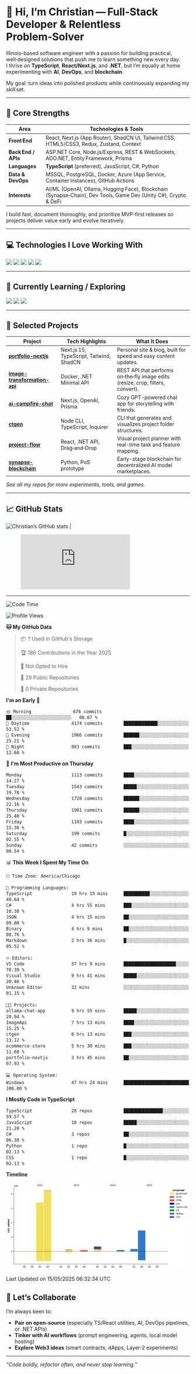 # 👋 Hi, I’m Christian — Full‑Stack Developer & Relentless Problem‑Solver

Illinois-based software engineer with a passion for building practical, well‑designed solutions that push me to learn something new every day.  
I thrive on **TypeScript**, **React/Next.js**, and **.NET**, but I’m equally at home experimenting with **AI**, **DevOps**, and **blockchain**.

My goal: turn ideas into polished products while continuously expanding my skill set.

---

## 🚀 Core Strengths

| Area                | Technologies & Tools                                                                                               |
|---------------------|---------------------------------------------------------------------------------------------------------------------|
| **Front End**       | React, Next.js (App Router), ShadCN UI, Tailwind CSS, HTML5/CSS3, Redux, Zustand, Context                          |
| **Back End / APIs** | ASP.NET Core, Node.js/Express, REST & WebSockets, ADO.NET, Entity Framework, Prisma                                |
| **Languages**       | **TypeScript** (preferred), JavaScript, C#, Python                                                                 |
| **Data & DevOps**   | MSSQL, PostgreSQL, Docker, Azure (App Service, Container Instances), GitHub Actions                                |
| **Interests**       | AI/ML (OpenAI, Ollama, Hugging Face), Blockchain (Synapse‑Chain), Dev Tools, Game Dev (Unity C#), Crypto & DeFi     |

I build fast, document thoroughly, and prioritize MVP-first releases so projects deliver value early and evolve iteratively.

---

## 💻 Technologies I Love Working With

<p>
  <img src="https://img.shields.io/badge/React-61DAFB?style=for-the-badge&logo=react&logoColor=black" />
  <img src="https://img.shields.io/badge/Next.js-000000?style=for-the-badge&logo=nextdotjs&logoColor=white" />
  <img src="https://img.shields.io/badge/.NET-512BD4?style=for-the-badge&logo=dotnet&logoColor=white" />
  <img src="https://img.shields.io/badge/TypeScript-3178C6?style=for-the-badge&logo=typescript&logoColor=white" />
  <img src="https://img.shields.io/badge/SQL-336791?style=for-the-badge&logo=postgresql&logoColor=white" />
</p>

---

## 🧠 Currently Learning / Exploring

<p>
  <img src="https://img.shields.io/badge/Python-3776AB?style=for-the-badge&logo=python&logoColor=white" />
  <img src="https://img.shields.io/badge/C++-00599C?style=for-the-badge&logo=c%2B%2B&logoColor=white" />
  <img src="https://img.shields.io/badge/Blockchain-121212?style=for-the-badge&logo=bitcoin&logoColor=orange" />
</p>

---

## 🌟 Selected Projects

| Project | Tech Highlights | What It Does |
|---------|-----------------|--------------|
| **[portfolio-nextjs](https://github.com/Cstannahill/portfolio-nextjs)** | Next.js 15, TypeScript, Tailwind, ShadCN | Personal site & blog, built for speed and easy content updates. |
| **[image-transformation-api](https://github.com/Cstannahill/image-transformation-api)** | Docker, .NET Minimal API | REST API that performs on‑the‑fly image edits (resize, crop, filters, convert). |
| **[ai-campfire-chat](https://github.com/Cstannahill/ai-campfire-chat)** | Next.js, OpenAI, Prisma | Cozy GPT-powered chat app for storytelling with friends. |
| **[ctgen](https://github.com/Cstannahill/ctgen)** | Node CLI, TypeScript, Inquirer | CLI that generates and visualizes project folder structures. |
| **[project-flow](https://github.com/Cstannahill/project-flow)** | React, .NET API, Drag‑and‑Drop | Visual project planner with real-time task and feature mapping. |
| **[synapse-blockchain](https://github.com/Cstannahill/synapse-blockchain)** | Python, PoS prototype | Early-stage blockchain for decentralized AI model marketplaces. |

_See all my repos for more experiments, tools, and games._

---


## 📈 GitHub Stats
![Christian’s GitHub stats](https://github-readme-stats.vercel.app/api?username=Cstannahill&show_icons=true&hide_border=true&theme=tokyonight) | <figure><embed src="https://wakatime.com/share/@ChristianTannahill/a0b14e61-5152-43c8-bccc-2cac859ed487.svg"></embed></figure>



---

<!--START_SECTION:waka-->
![Code Time](http://img.shields.io/badge/Code%20Time-2%2C645%20hrs-blue)

![Profile Views](http://img.shields.io/badge/Profile%20Views-283-blue)

**🐱 My GitHub Data** 

> 📦 ? Used in GitHub's Storage 
 > 
> 🏆 186 Contributions in the Year 2025
 > 
> 🚫 Not Opted to Hire
 > 
> 📜 29 Public Repositories 
 > 
> 🔑 0 Private Repositories 
 > 
**I'm an Early 🐤** 

```text
🌞 Morning                676 commits         ██░░░░░░░░░░░░░░░░░░░░░░░   08.67 % 
🌆 Daytime                4174 commits        █████████████░░░░░░░░░░░░   53.52 % 
🌃 Evening                1966 commits        ██████░░░░░░░░░░░░░░░░░░░   25.21 % 
🌙 Night                  983 commits         ███░░░░░░░░░░░░░░░░░░░░░░   12.60 % 
```
📅 **I'm Most Productive on Thursday** 

```text
Monday                   1113 commits        ████░░░░░░░░░░░░░░░░░░░░░   14.27 % 
Tuesday                  1543 commits        █████░░░░░░░░░░░░░░░░░░░░   19.78 % 
Wednesday                1728 commits        ██████░░░░░░░░░░░░░░░░░░░   22.16 % 
Thursday                 1981 commits        ██████░░░░░░░░░░░░░░░░░░░   25.40 % 
Friday                   1193 commits        ████░░░░░░░░░░░░░░░░░░░░░   15.30 % 
Saturday                 199 commits         █░░░░░░░░░░░░░░░░░░░░░░░░   02.55 % 
Sunday                   42 commits          ░░░░░░░░░░░░░░░░░░░░░░░░░   00.54 % 
```


📊 **This Week I Spent My Time On** 

```text
🕑︎ Time Zone: America/Chicago

💬 Programming Languages: 
TypeScript               19 hrs 15 mins      ██████████░░░░░░░░░░░░░░░   40.64 % 
C#                       4 hrs 55 mins       ███░░░░░░░░░░░░░░░░░░░░░░   10.38 % 
JSON                     4 hrs 15 mins       ██░░░░░░░░░░░░░░░░░░░░░░░   09.00 % 
Binary                   4 hrs 9 mins        ██░░░░░░░░░░░░░░░░░░░░░░░   08.76 % 
Markdown                 2 hrs 36 mins       █░░░░░░░░░░░░░░░░░░░░░░░░   05.52 % 

🔥 Editors: 
VS Code                  37 hrs 9 mins       ████████████████████░░░░░   78.39 % 
Visual Studio            9 hrs 41 mins       █████░░░░░░░░░░░░░░░░░░░░   20.46 % 
Unknown Editor           32 mins             ░░░░░░░░░░░░░░░░░░░░░░░░░   01.15 % 

🐱‍💻 Projects: 
ollama-chat-app          9 hrs 55 mins       █████░░░░░░░░░░░░░░░░░░░░   20.94 % 
ImageApi                 7 hrs 13 mins       ████░░░░░░░░░░░░░░░░░░░░░   15.25 % 
ctgen                    6 hrs 13 mins       ███░░░░░░░░░░░░░░░░░░░░░░   13.12 % 
ecommerce-store          5 hrs 30 mins       ███░░░░░░░░░░░░░░░░░░░░░░   11.60 % 
portfolio-nextjs         3 hrs 45 mins       ██░░░░░░░░░░░░░░░░░░░░░░░   07.93 % 

💻 Operating System: 
Windows                  47 hrs 24 mins      █████████████████████████   100.00 % 
```

**I Mostly Code in TypeScript** 

```text
TypeScript               28 repos            ███████████████░░░░░░░░░░   59.57 % 
JavaScript               10 repos            █████░░░░░░░░░░░░░░░░░░░░   21.28 % 
C#                       3 repos             ██░░░░░░░░░░░░░░░░░░░░░░░   06.38 % 
Python                   1 repo              █░░░░░░░░░░░░░░░░░░░░░░░░   02.13 % 
CSS                      1 repo              █░░░░░░░░░░░░░░░░░░░░░░░░   02.13 % 
```



**Timeline**

![Lines of Code chart](https://raw.githubusercontent.com/Cstannahill/Cstannahill/main/assets/bar_graph.png)


 Last Updated on 15/05/2025 06:32:34 UTC
<!--END_SECTION:waka-->

## 🤝 Let’s Collaborate

I’m always keen to:

- **Pair on open‑source** (especially TS/React utilities, AI, DevOps pipelines, or .NET APIs)  
- **Tinker with AI workflows** (prompt engineering, agents, local model hosting)  
- **Explore Web3 ideas** (smart contracts, dApps, Layer‑2 experiments)


---

_“Code boldly, refactor often, and never stop learning.”_
